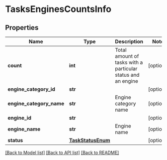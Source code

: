 # TasksEnginesCountsInfo

## Properties
Name | Type | Description | Notes
------------ | ------------- | ------------- | -------------
**count** | **int** | Total amount of tasks with a particular status and an engine | [optional] 
**engine_category_id** | **str** |  | [optional] 
**engine_category_name** | **str** | Engine category name | [optional] 
**engine_id** | **str** |  | [optional] 
**engine_name** | **str** | Engine name | [optional] 
**status** | [**TaskStatusEnum**](TaskStatusEnum.md) |  | [optional] 

[[Back to Model list]](../README.md#documentation-for-models) [[Back to API list]](../README.md#documentation-for-api-endpoints) [[Back to README]](../README.md)



